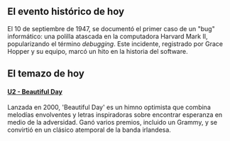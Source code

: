 ## El evento histórico de hoy
El 10 de septiembre de 1947, se documentó el primer caso de un "bug" informático: una polilla atascada en la computadora Harvard Mark II, popularizando el término *debugging*. Este incidente, registrado por Grace Hopper y su equipo, marcó un hito en la historia del software.

## El temazo de hoy
#### [U2 - Beautiful Day](https://www.youtube.com/watch?v=co6WMzDOh1o)
Lanzada en 2000, 'Beautiful Day' es un himno optimista que combina melodías envolventes y letras inspiradoras sobre encontrar esperanza en medio de la adversidad. Ganó varios premios, incluido un Grammy, y se convirtió en un clásico atemporal de la banda irlandesa.

